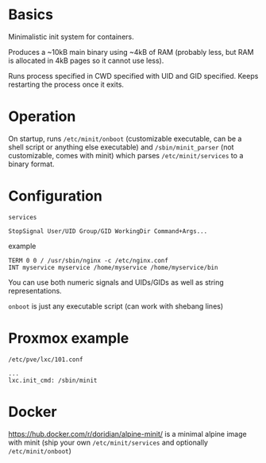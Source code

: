 # Basics

Minimalistic init system for containers.

Produces a ~10kB main binary using ~4kB of RAM (probably less, but RAM is allocated in 4kB pages so it cannot use less).

Runs process specified in CWD specified with UID and GID specified. Keeps restarting the process once it exits.

# Operation

On startup, runs `/etc/minit/onboot` (customizable executable, can be a shell script or anything else executable) and `/sbin/minit_parser` (not customizable, comes with minit) which parses `/etc/minit/services` to a binary format.

# Configuration

`services`

```
StopSignal User/UID Group/GID WorkingDir Command+Args...
```
example
```
TERM 0 0 / /usr/sbin/nginx -c /etc/nginx.conf
INT myservice myservice /home/myservice /home/myservice/bin
```

You can use both numeric signals and UIDs/GIDs as well as string representations.

`onboot` is just any executable script (can work with shebang lines)

# Proxmox example

`/etc/pve/lxc/101.conf`

```
...
lxc.init_cmd: /sbin/minit
```
# Docker

https://hub.docker.com/r/doridian/alpine-minit/ is a minimal alpine image with minit (ship your own `/etc/minit/services` and optionally `/etc/minit/onboot`)
